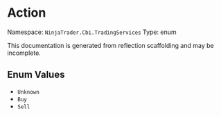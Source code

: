 # Action

Namespace: `NinjaTrader.Cbi.TradingServices`
Type: enum

This documentation is generated from reflection scaffolding and may be incomplete.

## Enum Values
- `Unknown`
- `Buy`
- `Sell`
